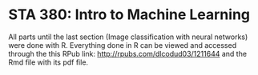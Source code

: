 # STA 380: Intro to Machine Learning

All parts until the last section (Image classification with neural networks) were done with R. Everything done in R can be viewed and accessed through the this RPub link: http://rpubs.com/dlcodud03/1211644 and the Rmd file with its pdf file. 
